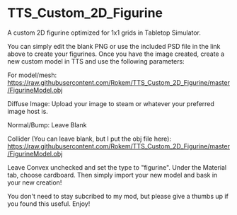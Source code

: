 # TTS_Custom_2D_Figurine
A custom 2D figurine optimized for 1x1 grids in Tabletop Simulator.

You can simply edit the blank PNG or use the included PSD file in the link above to create your figurines. Once you have the image created, create a new custom model in TTS and use the following parameters:

For model/mesh:
https://raw.githubusercontent.com/Rokem/TTS_Custom_2D_Figurine/master/FigurineModel.obj

Diffuse Image:
Upload your image to steam or whatever your preferred image host is.

Normal/Bump:
Leave Blank

Collider (You can leave blank, but I put the obj file here):
https://raw.githubusercontent.com/Rokem/TTS_Custom_2D_Figurine/master/FigurineModel.obj

Leave Convex unchecked and set the type to "figurine". Under the Material tab, choose cardboard. Then simply import your new model and bask in your new creation!

You don't need to stay subcribed to my mod, but please give a thumbs up if you found this useful. Enjoy!
